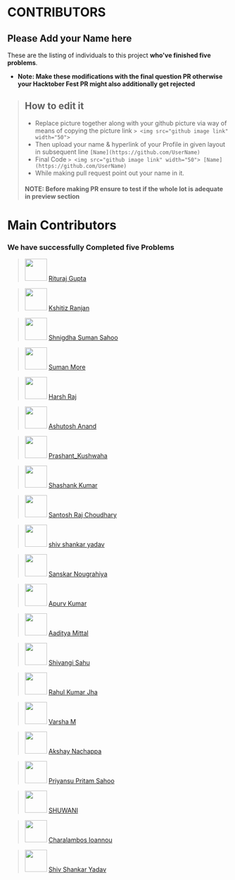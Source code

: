 # CONTRIBUTORS

## Please Add your Name here

These are the listing of individuals to this project **who've finished five problems**.

- **Note: Make these modifications with the final question PR otherwise your Hacktober Fest PR might also additionally get rejected**
> ## How to edit it
>
> - Replace picture together along with your github picture via way of means of copying the picture link
    `> <img src="github image link" width="50"> `
> - Then upload your name & hyperlink of your Profile in given layout in subsequent line
    `[Name](https://github.com/UserName)`
> - Final Code `> <img src="github image link" width="50"> [Name](https://github.com/UserName)`
> - While making pull request point out your name in it.
>
> #### NOTE: Before making PR ensure to test if the whole lot is adequate in preview section

# Main Contributors

### We have successfully Completed five Problems

> <img src="https://avatars.githubusercontent.com/u/62745286?v=4" width="50"> [Rituraj Gupta](https://github.com/RiturajGupta21)

> <img src="https://avatars.githubusercontent.com/u/54390873?v=4" width="50"> [Kshitiz Ranjan](https://github.com/kshitizranjan15)

> <img src="https://avatars.githubusercontent.com/u/79396219?v=4"  width="50"> [Shnigdha Suman Sahoo](https://github.com/Shnigdha)

> <img src="https://avatars.githubusercontent.com/u/67056908?v=4" width="50"> [Suman More](https://github.com/SumanMore)

> <img src="https://avatars.githubusercontent.com/u/82524165?v=4" width="50"> [Harsh Raj](https://github.com/harshmanu22900)

> <img src="https://avatars.githubusercontent.com/u/85955760?v=4" width="50"> [Ashutosh Anand](https://github.com/Ashutosh-107)

> <img src="https://avatars.githubusercontent.com/u/85413089?v=4" width="50"> [Prashant_Kushwaha](https://github.com/praku27)

> <img src="https://avatars.githubusercontent.com/u/54362793?v=4" width="50"> [Shashank Kumar](https://github.com/221bshashank)

> <img src="https://avatars.githubusercontent.com/u/91720401?v=4" width="50"> [Santosh Raj Choudhary](https://github.com/SRChoudhary672)

> <img src="https://avatars.githubusercontent.com/u/73055393?v=4" width="50"> [shiv shankar yadav](https://github.com/shivyadav10012001)

> <img src="https://avatars.githubusercontent.com/u/82171742?v=4" width="50"> [Sanskar Nougrahiya](https://github.com/sanskarn17)

> <img src= "https://avatars.githubusercontent.com/u/68043017?v=4" width="50"> [Apurv Kumar](https://github.com/Apurv0007)
 
> <img src="https://avatars.githubusercontent.com/u/66875383?v=4" width="50"> [Aaditya Mittal](https://github.com/aadityamittal)

> <img src="https://avatars.githubusercontent.com/u/77060299?v=4" width="50"> [Shivangi Sahu](https://github.com/shivangisahu12)

> <img src="https://avatars.githubusercontent.com/u/53517969?v=4" width="50"> [Rahul Kumar Jha](https://github.com/rahulkumarjha21)

> <img src="https://avatars.githubusercontent.com/u/49654230?v=4" width="50"> [Varsha M](https://github.com/varshamanjunath)
 
> <img src="https://avatars.githubusercontent.com/u/46316452?v=4" width="50"> [Akshay Nachappa](https://github.com/AkshayNachappa)

> <img src="https://avatars.githubusercontent.com/u/85963175?v=4"  width="50"> [Priyansu Pritam Sahoo](https://github.com/priyansupritam)
 
> <img src="https://avatars.githubusercontent.com/u/68225758?v=4"  width="50"> [SHUWANI](https://github.com/Shuwani)

> <img src="https://avatars.githubusercontent.com/u/45453951?s=400&v=4"  width="50"> [Charalambos Ioannou](https://github.com/CharalambosIoannou)

> <img src="https://avatars.githubusercontent.com/u/73055393?v=4"  width="50"> [Shiv Shankar Yadav](https://github.com/shivyadav10012001)
